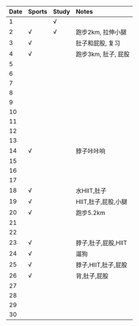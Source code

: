 Date|Sports|Study|Notes
:---------------|:---------------|:---------------|:---------------
1| |√| |
2|√|√|跑步2km, 拉伸小腿|
3|√| |肚子和屁股, 复习|
4|√| |跑步3km, 肚子, 屁股|
5| | | |
6| | | |
7| | | |
8| | | |
9| | | |
10| | | |
11| | | |
12| | | |
13| | | |
14|√| |脖子咔咔响|
15| | | |
16| | | |
17| | | |
18|√| |水HIIT,肚子|
19|√| |HIIT,肚子,屁股,小腿|
20|√| |跑步5.2km|
21| | | |
22| | | |
23|√| |脖子,肚子,屁股,HIIT|
24|√| |遛狗|
25|√| |脖子,HIIT,肚子,屁股|
26|√| |背,肚子,屁股|
27| | | |
28| | | |
29| | | |
30| | | |
